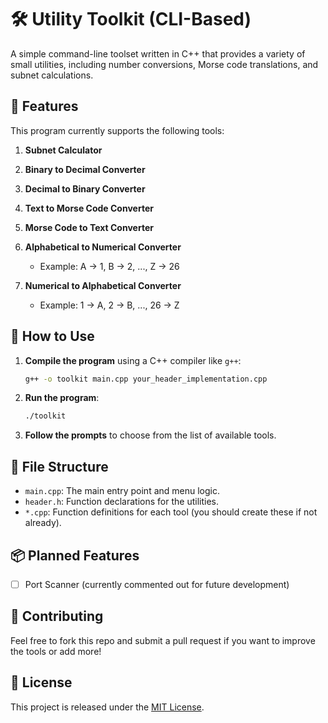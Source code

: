 # 🛠️ Utility Toolkit (CLI-Based)

A simple command-line toolset written in C++ that provides a variety of small utilities, including number conversions, Morse code translations, and subnet calculations.

## 🚀 Features

This program currently supports the following tools:

1. **Subnet Calculator**
2. **Binary to Decimal Converter**
3. **Decimal to Binary Converter**
4. **Text to Morse Code Converter**
5. **Morse Code to Text Converter**
6. **Alphabetical to Numerical Converter**

   * Example: A → 1, B → 2, ..., Z → 26
7. **Numerical to Alphabetical Converter**

   * Example: 1 → A, 2 → B, ..., 26 → Z

<!-- 8. **Port Scanner** *(coming soon)* -->

## 🧪 How to Use

1. **Compile the program** using a C++ compiler like `g++`:

   ```bash
   g++ -o toolkit main.cpp your_header_implementation.cpp
   ```

2. **Run the program**:

   ```bash
   ./toolkit
   ```

3. **Follow the prompts** to choose from the list of available tools.

## 📁 File Structure

* `main.cpp`: The main entry point and menu logic.
* `header.h`: Function declarations for the utilities.
* `*.cpp`: Function definitions for each tool (you should create these if not already).

## 📦 Planned Features

* [ ] Port Scanner (currently commented out for future development)

## 🤝 Contributing

Feel free to fork this repo and submit a pull request if you want to improve the tools or add more!

## 📄 License

This project is released under the [MIT License](LICENSE).
